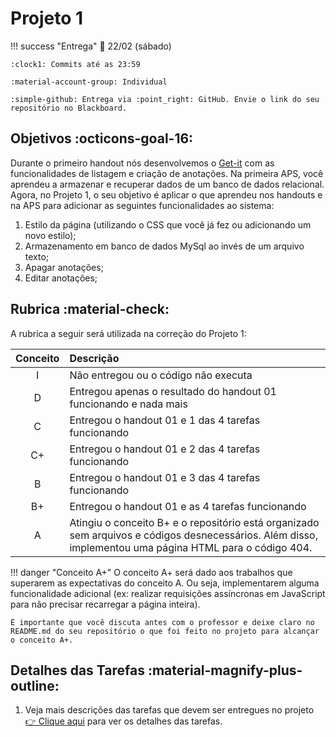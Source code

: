 # Projeto 1

!!! success "Entrega"
    :date: 22/02 (sábado)
    
    :clock1: Commits até as 23:59

    :material-account-group: Individual

    :simple-github: Entrega via :point_right: GitHub. Envie o link do seu repositório no Blackboard.
 
## Objetivos :octicons-goal-16:

Durante o primeiro handout nós desenvolvemos o [Get-it](../../aulas/01-getit.md) com as funcionalidades de listagem e criação de anotações. Na primeira APS, você aprendeu a armazenar e recuperar dados de um banco de dados relacional. Agora, no Projeto 1, o seu objetivo é aplicar o que aprendeu nos handouts e na APS para adicionar as seguintes funcionalidades ao sistema:

1. Estilo da página (utilizando o CSS que você já fez ou adicionando um novo estilo);
2. Armazenamento em banco de dados MySql ao invés de um arquivo texto;
3. Apagar anotações;
4. Editar anotações;

## Rubrica :material-check:

A rubrica a seguir será utilizada na correção do Projeto 1:

| Conceito | Descrição |
| :------: | :-------- |
|    I     | Não entregou ou o código não executa |
|    D     | Entregou apenas o resultado do handout 01 funcionando e nada mais |
|    C     | Entregou o handout 01 e 1 das 4 tarefas funcionando |
|    C+    | Entregou o handout 01 e 2 das 4 tarefas funcionando |
|    B     | Entregou o handout 01 e 3 das 4 tarefas funcionando |
|    B+    | Entregou o handout 01 e as 4 tarefas funcionando    |
|    A     | Atingiu o conceito B+ e o repositório está organizado sem arquivos e códigos desnecessários. Além disso, implementou uma página HTML para o código 404. |


!!! danger "Conceito A+"
    O conceito A+ será dado aos trabalhos que superarem as expectativas do conceito A. Ou seja, implementarem alguma funcionalidade adicional (ex: realizar requisições assíncronas em JavaScript para não precisar recarregar a página inteira).

    É importante que você discuta antes com o professor e deixe claro no README.md do seu repositório o que foi feito no projeto para alcançar o conceito A+.


## Detalhes das Tarefas :material-magnify-plus-outline:

1. Veja mais descrições das tarefas que devem ser entregues no projeto [:point_right: Clique aqui](tarefas-projeto1.md) para ver os detalhes das tarefas.